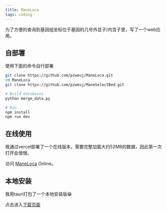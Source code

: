 ```yaml
---
title: ManeLoca
tags: coding
---
```


为了方便的查询到基因组坐标位于基因的几号外显子/内含子里，写了一个web应用。


## 自部署

使用下面的命令自行部署

```bash
git clone https://github.com/pzweuj/ManeLoca.git
cd ManeLoca
git clone https://github.com/pzweuj/ManeSelectBed.git

# Build databases
python merge_data.py

# Run
npm install
npm run dev
```


## 在线使用

我通过vercel部署了一个在线版本。需要完整加载大约52MB的数据，因此第一次打开会很慢。

访问 [ManeLoca](https://maneloca.biotools.site/) Online。

## 本地安装

我用tauri打包了一个本地安装版😁

点击进入[下载页面](https://github.com/pzweuj/ManeLoca/releases/tag/v1.0.0)

